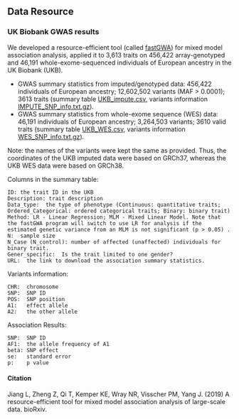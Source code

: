 
## Data Resource

### UK Biobank GWAS results
We developed a resource-efficient tool (called [fastGWA](#fastGWA)) for mixed model association analysis, applied it to 3,613 traits on 456,422 array-genotyped and 46,191 whole-exome-sequenced individuals of European ancestry in the UK Biobank (UKB).

* GWAS summary statistics from imputed/genotyped data: 456,422 individuals of European ancestry; 12,602,502 variants (MAF > 0.0001); 3613 traits (summary table [UKB\_impute.csv](./static/UKB_impute.csv), variants information [IMPUTE\_SNP\_info.txt.gz](http://data.qld.edu.au/public/Q1031/IMPUTE_SNP_info.txt.gz)).
* GWAS summary statistics from whole-exome sequence (WES) data: 46,191 individuals of European ancestry; 3,264,503 variants; 3610 valid traits (summary table [UKB\_WES.csv](./static/UKB_WES.csv), variants information [WES\_SNP\_info.txt.gz](http://data.qld.edu.au/public/Q1031/WES_SNP_info.txt.gz)).

Note:  the names of the variants were kept the same as provided. Thus, the coordinates of the UKB imputed data were based on GRCh37, whereas the UKB WES data were based on GRCh38.

Columns in the summary table:
```nohighlight
ID: the trait ID in the UKB
Description: trait description
Data_type:  the type of phenotype (Continuous: quantitative traits; Ordered_Categorical: ordered categorical traits; Binary: binary trait)
Method: LR - Linear Regression; MLM - Mixed Linear Model. Note that the fastGWA program will switch to use LR for analysis if the estimated genetic variance from an MLM is not significant (p > 0.05) .
N:  sample size
N_Case (N_control): number of affected (unaffected) individuals for binary trait.
Gener_specific:  Is the trait limited to one gender?
URL:  the link to download the association summary statistics.
```

Variants information:
```nohighlight
CHR:  chromosome
SNP:  SNP ID
POS:  SNP position
A1:   effect allele
A2:   the other allele
```

Association Results:
```nohightlight
SNP:  SNP ID
AF1:  the allele frequency of A1
beta: SNP effect
se:   standard error
p:    p value
```

#### Citation
Jiang L, Zheng Z, Qi T, Kemper KE, Wray NR, Visscher PM, Yang J. (2019) A resource-efficient tool for mixed model association analysis of large-scale data. bioRxiv.


